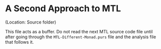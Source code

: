 # A Second Approach to MTL

(Location: Source folder)

This file acts as a buffer. Do not read the next MTL source code file until after going through the `MTL-Different-Monad.purs` file and the analysis file that follows it.
